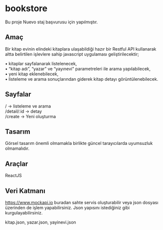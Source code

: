 # bookstore
Bu proje Nuevo staj başvurusu için yapılmıştır.

## Amaç

Bir kitap evinin elindeki kitaplara ulaşabildiği hazır bir Restful API kullanarak altta belirtilen işlevlere sahip javascript uygulaması geliştirilecektir; <br/>

• kitaplar sayfalanarak listelenecek, <br/>
• “kitap adı”, “yazar” ve “yayınevi" parametreleri ile arama yapılabilecek, <br/>
• yeni kitap eklenebilecek, <br/>
• listeleme ve arama sonuçlarından giderek kitap detayı görüntülenebilecek. <br/>

## Sayfalar

/               -> listeleme ve arama <br/>
/detail/:id     -> detay <br/>
/create         -> Yeni oluşturma <br/>

## Tasarım

Görsel tasarım önemli olmamakla birlikte güncel tarayıcılarda uyumsuzluk olmamalıdır.

## Araçlar

ReactJS

## Veri Katmanı

https://www.mockapi.io buradan sahte servis oluşturabilir veya json dosyası üzerinden de işlem yapabilirsiniz. Json yapısını istediğiniz gibi kurgulayabilirsiniz.  

kitap.json, yazar.json, yayinevi.json

